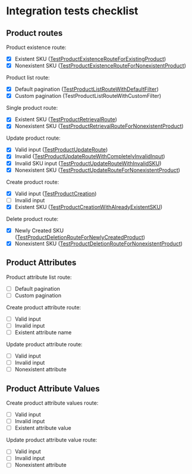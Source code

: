 # Integration tests checklist

## Product routes

Product existence route:

- [x] Existent SKU ([TestProductExistenceRouteForExistingProduct](https://github.com/verygoodsoftwarenotvirus/dairycart/blob/33cde37591cf2cc441670bf099896348e050648f/integration_tests/main_test.go#L60))
- [x] Nonexistent SKU ([TestProductExistenceRouteForNonexistentProduct](https://github.com/verygoodsoftwarenotvirus/dairycart/blob/33cde37591cf2cc441670bf099896348e050648f/integration_tests/main_test.go#L70))

Product list route:

- [x] Default pagination ([TestProductListRouteWithDefaultFilter](https://github.com/verygoodsoftwarenotvirus/dairycart/blob/33cde37591cf2cc441670bf099896348e050648f/integration_tests/main_test.go#L103))
- [x] Custom pagination (TestProductListRouteWithCustomFilter)

Single product route:

- [x] Existent SKU ([TestProductRetrievalRoute](https://github.com/verygoodsoftwarenotvirus/dairycart/blob/33cde37591cf2cc441670bf099896348e050648f/integration_tests/main_test.go#L89))
- [x] Nonexistent SKU ([TestProductRetrievalRouteForNonexistentProduct](https://github.com/verygoodsoftwarenotvirus/dairycart/blob/33cde37591cf2cc441670bf099896348e050648f/integration_tests/main_test.go#L80))

Update product route:

- [x] Valid input ([TestProductUpdateRoute](https://github.com/verygoodsoftwarenotvirus/dairycart/blob/33cde37591cf2cc441670bf099896348e050648f/integration_tests/main_test.go#L116))
- [x] Invalid  ([TestProductUpdateRouteWithCompletelyInvalidInput](https://github.com/verygoodsoftwarenotvirus/dairycart/blob/33cde37591cf2cc441670bf099896348e050648f/integration_tests/main_test.go#L131))
- [x] Invalid SKU input ([TestProductUpdateRouteWithInvalidSKU](https://github.com/verygoodsoftwarenotvirus/dairycart/blob/33cde37591cf2cc441670bf099896348e050648f/integration_tests/main_test.go#L138))
- [x] Nonexistent SKU ([TestProductUpdateRouteForNonexistentProduct](https://github.com/verygoodsoftwarenotvirus/dairycart/blob/33cde37591cf2cc441670bf099896348e050648f/integration_tests/main_test.go#L145))

Create product route:

- [x] Valid input ([TestProductCreation](https://github.com/verygoodsoftwarenotvirus/dairycart/blob/33cde37591cf2cc441670bf099896348e050648f/integration_tests/main_test.go#L155))
- [ ] Invalid input
- [x] Existent SKU ([TestProductCreationWithAlreadyExistentSKU](https://github.com/verygoodsoftwarenotvirus/dairycart/blob/33cde37591cf2cc441670bf099896348e050648f/integration_tests/main_test.go#L169))

Delete product route:

- [x] Newly Created SKU ([TestProductDeletionRouteForNewlyCreatedProduct](https://github.com/verygoodsoftwarenotvirus/dairycart/blob/33cde37591cf2cc441670bf099896348e050648f/integration_tests/main_test.go#L181))
- [x] Nonexistent SKU ([TestProductDeletionRouteForNonexistentProduct](https://github.com/verygoodsoftwarenotvirus/dairycart/blob/33cde37591cf2cc441670bf099896348e050648f/integration_tests/main_test.go#L191))

## Product Attributes

Product attribute list route:

- [ ] Default pagination
- [ ] Custom pagination

Create product attribute route:

- [ ] Valid input
- [ ] Invalid input
- [ ] Existent attribute name

Update product attribute route:

- [ ] Valid input
- [ ] Invalid input
- [ ] Nonexistent attribute

## Product Attribute Values

Create product attribute values route:

- [ ] Valid input
- [ ] Invalid input
- [ ] Existent attribute value

Update product attribute value route:

- [ ] Valid input
- [ ] Invalid input
- [ ] Nonexistent attribute
